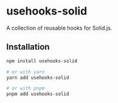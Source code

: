 # usehooks-solid

A collection of reusable hooks for Solid.js.

## Installation

```bash
npm install usehooks-solid

# or with yarn
yarn add usehooks-solid

# or with pnpm
pnpm add usehooks-solid
```
